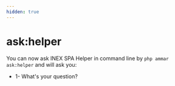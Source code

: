 ```yaml
---
hidden: true
---
```


# ask:helper

You can now ask INEX SPA Helper in command line by `php ammar ask:helper` and will ask you:

* 1- What's your question?
